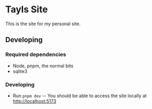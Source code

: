 # Tayls Site

This is the site for my personal site.

## Developing

### Required dependencies

- Node, pnpm, the normal bits
- sqlite3

### Developing

- Run `pnpm dev`
  -- You should be able to access the site locally at [http://localhost:5173](http://localhost:5173)
